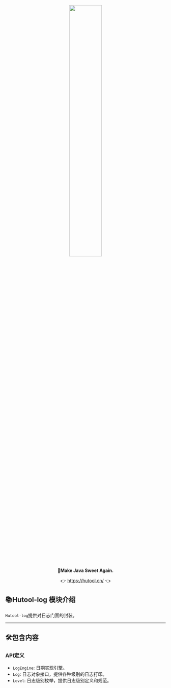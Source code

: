 <p align="center">
	<a href="https://hutool.cn/"><img src="https://plus.hutool.cn/images/hutool.svg" width="45%"></a>
</p>
<p align="center">
	<strong>🍬Make Java Sweet Again.</strong>
</p>
<p align="center">
	👉 <a href="https://hutool.cn">https://hutool.cn/</a> 👈
</p>

## 📚Hutool-log 模块介绍

`Hutool-log`提供对日志门面的封装。

-------------------------------------------------------------------------------

## 🛠️包含内容

### API定义

- `LogEngine`: 日期实现引擎。
- `Log`:       日志对象接口，提供各种级别的日志打印。
- `Level`:     日志级别枚举，提供日志级别定义和规范。
